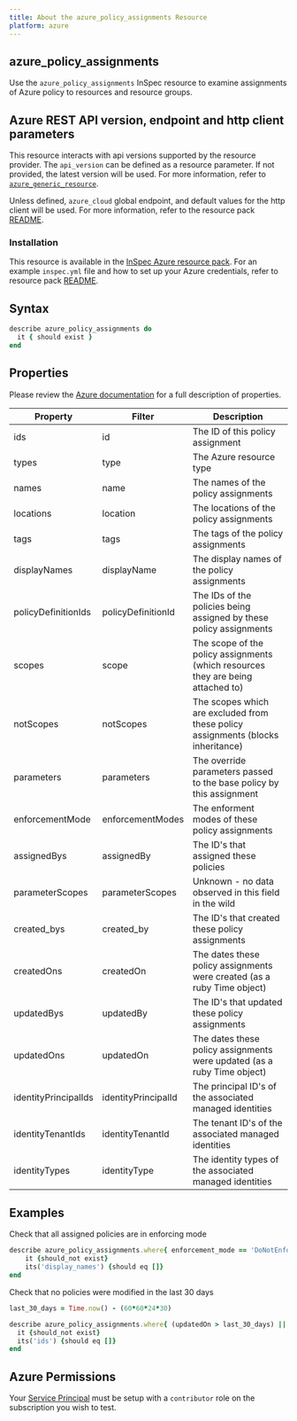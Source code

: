 ```yaml
---
title: About the azure_policy_assignments Resource
platform: azure
---
```


## azure_policy_assignments

Use the `azure_policy_assignments` InSpec resource to examine assignments of Azure policy to resources and resource groups.

## Azure REST API version, endpoint and http client parameters

This resource interacts with api versions supported by the resource provider.
The `api_version` can be defined as a resource parameter.
If not provided, the latest version will be used.
For more information, refer to [`azure_generic_resource`](azure_generic_resource.md).

Unless defined, `azure_cloud` global endpoint, and default values for the http client will be used.
For more information, refer to the resource pack [README](../../README.md).

### Installation

This resource is available in the [InSpec Azure resource pack](https://github.com/inspec/inspec-azure).
For an example `inspec.yml` file and how to set up your Azure credentials, refer to resource pack [README](../../README.md#Service-Principal).

## Syntax

```ruby
describe azure_policy_assignments do
  it { should exist }
end
```

## Properties

Please review the [Azure documentation](https://docs.microsoft.com/en-us/rest/api/policy/policyassignments/list#policyassignment) for a full description of properties.

| Property             | Filter              | Description                                                                              |
|----------------------|---------------------|------------------------------------------------------------------------------------------|
| ids                  | id                  | The ID of this policy assignment                                                         |
| types                | type                | The Azure resource type                                                                  |
| names                | name                | The names of the policy assignments                                                      |
| locations            | location            | The locations of the policy assignments                                                  |
| tags                 | tags                | The tags of the policy assignments                                                       |
| displayNames         | displayName         | The display names of the policy assignments                                              |
| policyDefinitionIds  | policyDefinitionId  | The IDs of the policies being assigned by these policy assignments                       |
| scopes               | scope               | The scope of the policy assignments (which resources they are being attached to)         |
| notScopes            | notScopes           | The scopes which are excluded from these policy assignments (blocks inheritance)         |
| parameters           | parameters          | The override parameters passed to the base policy by this assignment                     |
| enforcementMode      | enforcementModes    | The enforment modes of these policy assignments                                          |
| assignedBys          | assignedBy          | The ID's that assigned these policies                                                    |
| parameterScopes      | parameterScopes     | Unknown - no data observed in this field in the wild                                     |
| created_bys          | created_by          | The ID's that created these policy assignments                                           |
| createdOns           | createdOn           | The dates these policy assignments were created (as a ruby Time object)                  |
| updatedBys           | updatedBy           | The ID's that updated these policy assignments                                           |
| updatedOns           | updatedOn           | The dates these policy assignments were updated (as a ruby Time object)                  |
| identityPrincipalIds | identityPrincipalId | The principal ID's of the associated managed identities                                  |
| identityTenantIds    | identityTenantId    | The tenant ID's of the associated managed identities                                     |
| identityTypes        | identityType        | The identity types of the associated managed identities                                  |

## Examples

Check that all assigned policies are in enforcing mode

```ruby
describe azure_policy_assignments.where{ enforcement_mode == 'DoNotEnforce' } do
    it {should_not exist}
    its('display_names') {should eq []}
end
```

Check that no policies were modified in the last 30 days

```ruby
last_30_days = Time.now() - (60*60*24*30)

describe azure_policy_assignments.where{ (updatedOn > last_30_days) || (createdOn > last_30_days) } do
  it {should_not exist}
  its('ids') {should eq []}
end
```

## Azure Permissions

Your [Service Principal](https://docs.microsoft.com/en-us/azure/azure-resource-manager/resource-group-create-service-principal-portal) must be setup with a `contributor` role on the subscription you wish to test.
